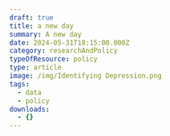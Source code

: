 ```yaml
---
draft: true
title: a new day
summary: A new day
date: 2024-05-31T18:15:00.000Z
category: researchAndPolicy
typeOfResource: policy
type: article
image: /img/Identifying Depression.png
tags:
  - data
  - policy
downloads:
  - {}
---
```


